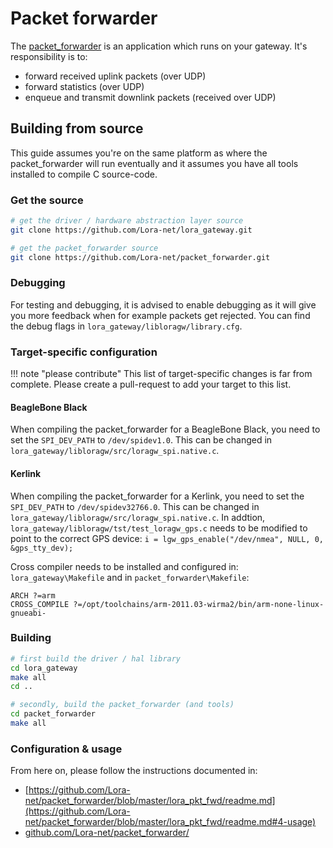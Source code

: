 # Packet forwarder

The [packet_forwarder](https://github.com/Lora-net/packet_forwarder/) is an
application which runs on your gateway. It's responsibility is to:

* forward received uplink packets (over UDP)
* forward statistics (over UDP)
* enqueue and transmit downlink packets (received over UDP)

## Building from source

This guide assumes you're on the same platform as where the packet_forwarder
will run eventually and it assumes you have all tools installed to compile
C source-code.

### Get the source

``` bash
# get the driver / hardware abstraction layer source
git clone https://github.com/Lora-net/lora_gateway.git

# get the packet_forwarder source
git clone https://github.com/Lora-net/packet_forwarder.git
```

### Debugging

For testing and debugging, it is advised to enable debugging as it will give
you more feedback when for example packets get rejected. You can find the
debug flags in `lora_gateway/libloragw/library.cfg`.

### Target-specific configuration

!!! note "please contribute"
    This list of target-specific changes is far from complete. Please create
    a pull-request to add your target to this list.

#### BeagleBone Black

When compiling the packet_forwarder for a BeagleBone Black, you need to set the
`SPI_DEV_PATH` to `/dev/spidev1.0`. This can be changed in
`lora_gateway/libloragw/src/loragw_spi.native.c`.


#### Kerlink

When compiling the packet_forwarder for a Kerlink, you need to set the
`SPI_DEV_PATH` to `/dev/spidev32766.0`. This can be changed in
`lora_gateway/libloragw/src/loragw_spi.native.c`.
In addtion, `lora_gateway/libloragw/tst/test_loragw_gps.c` needs to be
modified to point to the correct GPS device: 
`i = lgw_gps_enable("/dev/nmea", NULL, 0, &gps_tty_dev);`

Cross compiler needs to be installed and configured in: `lora_gateway\Makefile` and in
`packet_forwarder\Makefile`:
```
ARCH ?=arm
CROSS_COMPILE ?=/opt/toolchains/arm-2011.03-wirma2/bin/arm-none-linux-gnueabi-
```

### Building

``` bash
# first build the driver / hal library
cd lora_gateway
make all
cd ..

# secondly, build the packet_forwarder (and tools)
cd packet_forwarder
make all
```

### Configuration & usage

From here on, please follow the instructions documented in:

* [https://github.com/Lora-net/packet_forwarder/blob/master/lora_pkt_fwd/readme.md](https://github.com/Lora-net/packet_forwarder/blob/master/lora_pkt_fwd/readme.md#4-usage)
* [github.com/Lora-net/packet_forwarder/](https://github.com/Lora-net/packet_forwarder/)
